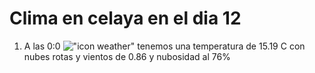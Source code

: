 # Clima en celaya en el dia 12

1. A las 0:0 !["icon weather"](http://openweathermap.org/img/w/04n.png) tenemos una temperatura de 15.19 C con nubes rotas y  vientos de 0.86 y nubosidad al 76%
